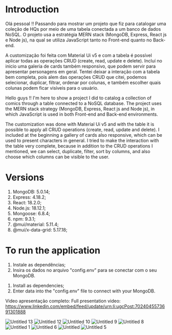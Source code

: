 # Introduction

<!-- pt-br -->
Olá pessoal !! Passando para mostrar um projeto que fiz para catalogar uma coleção de HQs por meio de uma tabela conectada a um banco de dados NoSQL. O projeto usa a estratégia MERN stack (MongoDB, Express, React js e Node js), na qual se utiliza JavaScript tanto no Front-end quanto no Back-end.

A customização foi feita com Material Ui v5 e com a tabela é possível aplicar todas as operações CRUD (create, read, update e delete).  Incluí no inicio uma galeria de cards também responsivo, que podem servir para apresentar personagens em geral. Tentei deixar a interação com a tabela bem completa, pois alem das operações CRUD que citei, podemos selecionar, duplicar, filtrar, ordenar por colunas, e também escolher quais colunas podem ficar visíveis para o usuário.

<!-- eng-us -->
Hello guys !! I'm here to show a project I did to catalog a collection of comics through a table connected to a NoSQL database. The project uses the MERN stack strategy (MongoDB, Express, React js and Node js), in which JavaScript is used in both Front-end and Back-end environments.

The customization was done with Material Ui v5 and with the table it is possible to apply all CRUD operations (create, read, update and delete). I included at the beginning a gallery of cards also responsive, which can be used to present characters in general. I tried to make the interaction with the table very complete, because in addition to the CRUD operations I mentioned, we can select, duplicate, filter, sort by columns, and also choose which columns can be visible to the user.


# Versions

1. MongoDB: 5.0.14;
2. Express: 4.18.2;
3. React: 18.2.0;
4. Node.js: 18.12.1;
5. Mongoose: 6.8.4;
6. npm: 9.3.1;
7. @mui/material: 5.11.4;
8. @mui/x-data-grid: 5.17.18;

# To run the application

<!-- pt-br -->
1. Instale as dependências;
2. Insira os dados no arquivo "config.env" para se conectar com o seu MongoDB.

<!-- eng-us -->
1. Install as dependencies;
2. Enter data into the "config.env" file to connect with your MongoDB.


Video apresentação completo:
Full presentation video:
https://www.linkedin.com/embed/feed/update/urn:li:ugcPost:7024045573691301888

![Untitled 13](https://user-images.githubusercontent.com/103278617/216437498-7f2fd64b-62d8-4d23-9d92-c504654a3e35.png)
![Untitled 12](https://user-images.githubusercontent.com/103278617/216437508-3673883f-44c2-476d-a2a0-def67c0afe25.png)
![Untitled 10](https://user-images.githubusercontent.com/103278617/216437513-cdb954bd-fc50-43bc-8ae1-68c3472ae258.png)
![Untitled 9](https://user-images.githubusercontent.com/103278617/216437515-b564e0d7-d66d-4b7b-be1e-87aa9f6ee7ad.png)
![Untitled 8](https://user-images.githubusercontent.com/103278617/216437518-3bddb030-5c63-45fd-9865-21d08c6f9a93.png)
![Untitled 1](https://user-images.githubusercontent.com/103278617/216437521-088c5944-3b22-4368-980f-36a42d4bf0a7.png)
![Untitled 6](https://user-images.githubusercontent.com/103278617/216437523-8c27da69-46df-4da1-b5cc-e4ff5dfd8a06.png)
![Untitled](https://user-images.githubusercontent.com/103278617/216437528-24d215d5-4eec-465f-9105-774e75ea8e81.png)
![Untitled 5](https://user-images.githubusercontent.com/103278617/216437531-fcbfb47d-4be0-486a-ac64-ffecc340bf55.png)

